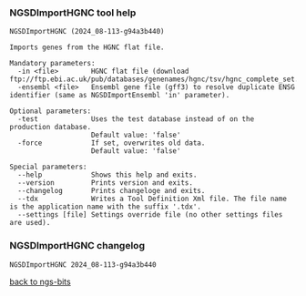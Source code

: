 ### NGSDImportHGNC tool help
	NGSDImportHGNC (2024_08-113-g94a3b440)
	
	Imports genes from the HGNC flat file.
	
	Mandatory parameters:
	  -in <file>        HGNC flat file (download ftp://ftp.ebi.ac.uk/pub/databases/genenames/hgnc/tsv/hgnc_complete_set.txt)
	  -ensembl <file>   Ensembl gene file (gff3) to resolve duplicate ENSG identifier (same as NGSDImportEnsembl 'in' parameter).
	
	Optional parameters:
	  -test             Uses the test database instead of on the production database.
	                    Default value: 'false'
	  -force            If set, overwrites old data.
	                    Default value: 'false'
	
	Special parameters:
	  --help            Shows this help and exits.
	  --version         Prints version and exits.
	  --changelog       Prints changeloge and exits.
	  --tdx             Writes a Tool Definition Xml file. The file name is the application name with the suffix '.tdx'.
	  --settings [file] Settings override file (no other settings files are used).
	
### NGSDImportHGNC changelog
	NGSDImportHGNC 2024_08-113-g94a3b440
	
[back to ngs-bits](https://github.com/imgag/ngs-bits)